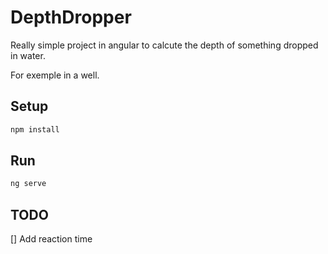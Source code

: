 # DepthDropper

Really simple project in angular to calcute the depth of something dropped in water.

For exemple in a well.

## Setup
    
```bash
npm install
```

## Run

```bash
ng serve
```
## TODO

[] Add reaction time